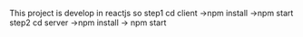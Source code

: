 This project is develop in reactjs so 
step1 cd client ->npm install ->npm start   
step2 cd server ->npm install -> npm start
